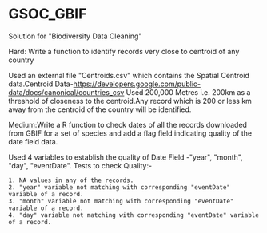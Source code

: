 # GSOC_GBIF
Solution for "Biodiversity Data Cleaning" 

Hard: Write a function to identify records very close to centroid of any country

   Used an external file "Centroids.csv" which contains the Spatial Centroid data.Centroid Data-https://developers.google.com/public-data/docs/canonical/countries_csv
    Used 200,000 Metres i.e. 200km as a threshold of closeness to the centroid.Any record which is 200 or less km away from the centroid of the country will be identified.


Medium:Write a R function to check dates of all the records downloaded from GBIF for a set of species and add a flag field indicating quality of the date field data.

   Used 4 variables to establish the quality of Date Field -"year", "month", "day", "eventDate". Tests to check Quality:-
   
    1. NA values in any of the records.
    2. "year" variable not matching with corresponding "eventDate" variable of a record.
    3. "month" variable not matching with corresponding "eventDate" variable of a record.
    4. "day" variable not matching with corresponding "eventDate" variable of a record.
    
    
    
    
